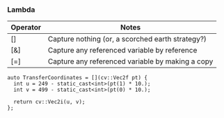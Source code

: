 ### Lambda

| Operator | Notes |
| -------- | ---------------------------------------------- |
| []	| Capture nothing (or, a scorched earth strategy?) |
| [&]	| Capture any referenced variable by reference |
| [=]	| Capture any referenced variable by making a copy |

```
auto TransferCoordinates = [](cv::Vec2f pt) {
  int u = 249 - static_cast<int>(pt(1) * 10.);
  int v = 499 - static_cast<int>(pt(0) * 10.);

  return cv::Vec2i(u, v);
};
```
